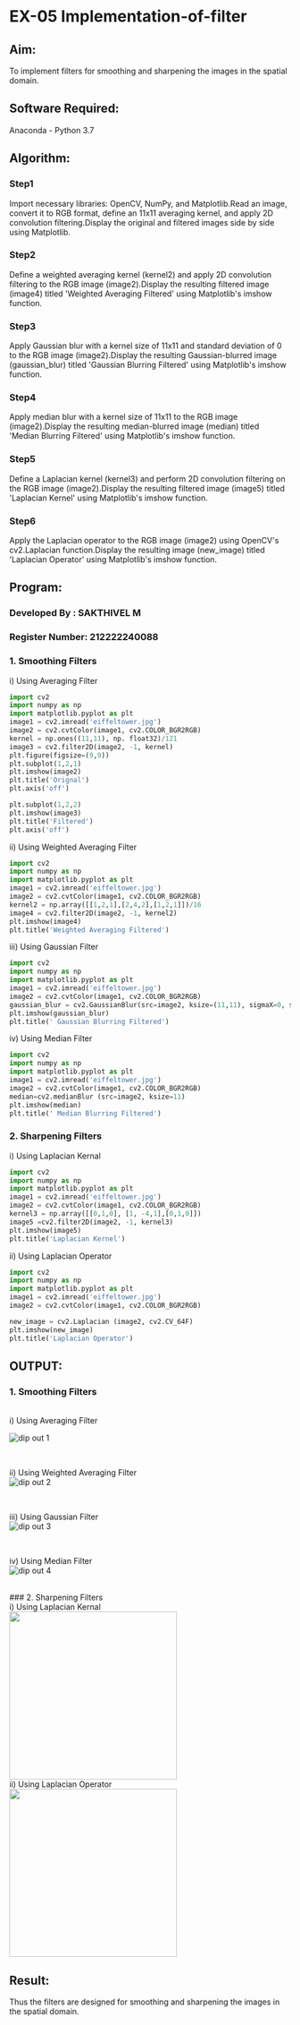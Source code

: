 # EX-05 Implementation-of-filter
## Aim:
To implement filters for smoothing and sharpening the images in the spatial domain.

## Software Required:
Anaconda - Python 3.7

## Algorithm:
### Step1
Import necessary libraries: OpenCV, NumPy, and Matplotlib.Read an image, convert it to RGB format, define an 11x11 averaging kernel, and apply 2D convolution filtering.Display the original and filtered images side by side using Matplotlib.
</br> 

### Step2
Define a weighted averaging kernel (kernel2) and apply 2D convolution filtering to the RGB image (image2).Display the resulting filtered image (image4) titled 'Weighted Averaging Filtered' using Matplotlib's imshow function.
</br> 

### Step3
Apply Gaussian blur with a kernel size of 11x11 and standard deviation of 0 to the RGB image (image2).Display the resulting Gaussian-blurred image (gaussian_blur) titled 'Gaussian Blurring Filtered' using Matplotlib's imshow function.
</br> 

### Step4
Apply median blur with a kernel size of 11x11 to the RGB image (image2).Display the resulting median-blurred image (median) titled 'Median Blurring Filtered' using Matplotlib's imshow function.
<br>

### Step5
Define a Laplacian kernel (kernel3) and perform 2D convolution filtering on the RGB image (image2).Display the resulting filtered image (image5) titled 'Laplacian Kernel' using Matplotlib's imshow function.
</br> 

 ### Step6
 Apply the Laplacian operator to the RGB image (image2) using OpenCV's cv2.Laplacian function.Display the resulting image (new_image) titled 'Laplacian Operator' using Matplotlib's imshow function.

## Program:
### Developed By   : SAKTHIVEL M
### Register Number: 212222240088

### 1. Smoothing Filters

i) Using Averaging Filter
```Python
import cv2
import numpy as np
import matplotlib.pyplot as plt
image1 = cv2.imread('eiffeltower.jpg')
image2 = cv2.cvtColor(image1, cv2.COLOR_BGR2RGB)
kernel = np.ones((11,11), np. float32)/121
image3 = cv2.filter2D(image2, -1, kernel)
plt.figure(figsize=(9,9))
plt.subplot(1,2,1)
plt.imshow(image2)
plt.title('Orignal')
plt.axis('off')

plt.subplot(1,2,2)
plt.imshow(image3)
plt.title('Filtered')
plt.axis('off')
```
ii) Using Weighted Averaging Filter
```Python
import cv2
import numpy as np
import matplotlib.pyplot as plt
image1 = cv2.imread('eiffeltower.jpg')
image2 = cv2.cvtColor(image1, cv2.COLOR_BGR2RGB)
kernel2 = np.array([[1,2,1],[2,4,2],[1,2,1]])/16
image4 = cv2.filter2D(image2, -1, kernel2)
plt.imshow(image4)
plt.title('Weighted Averaging Filtered')
```
iii) Using Gaussian Filter
```Python
import cv2
import numpy as np
import matplotlib.pyplot as plt
image1 = cv2.imread('eiffeltower.jpg')
image2 = cv2.cvtColor(image1, cv2.COLOR_BGR2RGB)
gaussian_blur = cv2.GaussianBlur(src=image2, ksize=(11,11), sigmaX=0, sigmaY=0)
plt.imshow(gaussian_blur)
plt.title(' Gaussian Blurring Filtered')
```
iv) Using Median Filter
```Python
import cv2
import numpy as np
import matplotlib.pyplot as plt
image1 = cv2.imread('eiffeltower.jpg')
image2 = cv2.cvtColor(image1, cv2.COLOR_BGR2RGB)
median=cv2.medianBlur (src=image2, ksize=11)
plt.imshow(median)
plt.title(' Median Blurring Filtered')
```
### 2. Sharpening Filters
i) Using Laplacian Kernal
```Python
import cv2
import numpy as np
import matplotlib.pyplot as plt
image1 = cv2.imread('eiffeltower.jpg')
image2 = cv2.cvtColor(image1, cv2.COLOR_BGR2RGB)
kernel3 = np.array([[0,1,0], [1, -4,1],[0,1,0]])
image5 =cv2.filter2D(image2, -1, kernel3)
plt.imshow(image5)
plt.title('Laplacian Kernel')
```
ii) Using Laplacian Operator
```Python
import cv2
import numpy as np
import matplotlib.pyplot as plt
image1 = cv2.imread('eiffeltower.jpg')
image2 = cv2.cvtColor(image1, cv2.COLOR_BGR2RGB)

new_image = cv2.Laplacian (image2, cv2.CV_64F)
plt.imshow(new_image)
plt.title('Laplacian Operator')
```
## OUTPUT:
### 1. Smoothing Filters
</br>
i) Using Averaging Filter
<br>

![dip out 1](https://github.com/Sakthimurugavel/Implementation-of-filter/assets/118707246/13e3342f-2db6-4361-9e61-5b8fce411938)

</br>

ii) Using Weighted Averaging Filter
<br>
![dip out 2](https://github.com/Sakthimurugavel/Implementation-of-filter/assets/118707246/96e0b553-d876-4adc-95d3-5c868f03178e)

</br>

iii) Using Gaussian Filter
<br>
![dip out 3](https://github.com/Sakthimurugavel/Implementation-of-filter/assets/118707246/dfe33886-a1c3-4b19-82c7-e7a316a4c45f)

</br>

iv) Using Median Filter
<br>
![dip out 4](https://github.com/Sakthimurugavel/Implementation-of-filter/assets/118707246/cbfa9770-e3aa-40c5-99db-db517e583387)

</br>
### 2. Sharpening Filters

</br>
i) Using Laplacian Kernal
<br>
<img src = "https://github.com/Adhithyaram29D/Implementation-of-filter/assets/119393540/e7cee428-3ac1-4d42-873d-60b6cae046a8" width ="300">
</br>
ii) Using Laplacian Operator
<br>
<img src = "https://github.com/Adhithyaram29D/Implementation-of-filter/assets/119393540/d12b6b5c-4a7e-4310-9aa6-9c78bd2e665b" width ="300">
</br>

## Result:
Thus the filters are designed for smoothing and sharpening the images in the spatial domain.
